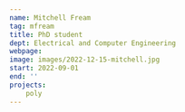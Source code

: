 ```yaml
---
name: Mitchell Fream
tag: mfream
title: PhD student
dept: Electrical and Computer Engineering
webpage:
image: images/2022-12-15-mitchell.jpg
start: 2022-09-01
end: ''
projects:
    poly
---
```

